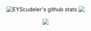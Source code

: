 <p align="center">
  <img align="center" src="https://github-readme-stats-eyscudeler.vercel.app/api?username=eyscudeler&show_icons=true&include_all_commits=true&count_private=true&hide_border=true" alt="EYScudeler's github stats" />
  <img align="center" src="https://github-readme-stats-eyscudeler.vercel.app
/api/top-langs/?username=eyscudeler&layout=compact&hide_border=true" />
  <br/>
  <br/>
  
  <a href="https://skillicons.dev">
    <img src="https://skillicons.dev/icons?&perline=12&i=aws,js,html,css,c,arduino,cs,git,grafana,jquery,md,redis,bootstrap,dotnet,github,githubactions,linux,postman,prometheus,raspberrypi,regex,sass,stackoverflow,sentry" />
  </a>
</p>
